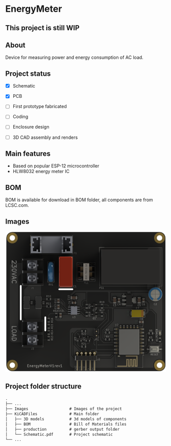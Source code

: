# EnergyMeter

## This project is still WIP

## About
Device for measuring power and energy consumption of AC load.
 
## Project status
- [x] Schematic
- [x] PCB
- [ ] First prototype fabricated
- [ ] Coding
- [ ] Enclosure design
- [ ] 3D CAD assembly and renders


## Main features
- Based on popular ESP-12 microcontroller
- HLW8032 energy meter IC

## BOM
BOM is available for download in BOM folder, all components are from LCSC.com.

 ## Images
<p align="center">
  <img width="800" src="https://raw.githubusercontent.com/jkordek1/EnergyMeter/refs/heads/main/Images/lowresTop.png">
</p>

## Project folder structure
    .
    ├── ...
    ├── Images                  # Images of the project
    ├── KiCADFiles              # Main folder
    │   ├── 3D models           # 3d models of components
    │   ├── BOM                 # Bill of Materials files
    │   ├── production          # gerber output folder
    │   └── Schematic.pdf       # Project schematic
    └── ...
